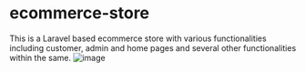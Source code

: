 # ecommerce-store
This is a Laravel based ecommerce store with various functionalities including customer, admin and home pages and several other functionalities within the same.
![image](https://github.com/user-attachments/assets/b02c3fb9-fb27-4ee4-a5a0-db1ae4a56f35)
